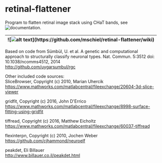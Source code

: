 # retinal-flattener
Program to flatten retinal image stack using CHaT bands, see ![documentation](https://github.com/mschiel/retinal-flattener/wiki).

| ![![alt text](https://github.com/mschiel/retinal-flattener/blob/master/wiki/images/sequence.jpg")](https://github.com/mschiel/retinal-flattener/wiki) |
| --- |

Based on code from Sümbül, U. et al. A genetic and computational approach to structurally classify neuronal types. Nat. Commun. 5:3512 doi: 10.1038/ncomms4512, 2014    
http://github.com/uygarsumbul/rgc



Other included code sources:    
SliceBrowser, Copyright (c) 2010, Marian Uhercik     
https://www.mathworks.com/matlabcentral/fileexchange/20604-3d-slice-viewer

gridfit, Copyright (c) 2016, John D'Errico      
https://www.mathworks.com/matlabcentral/fileexchange/8998-surface-fitting-using-gridfit

tiffread, Copyright (c) 2016, Matthew Eicholtz     
https://www.mathworks.com/matlabcentral/fileexchange/60037-tiffread

flexinterpn, Copyright (c) 2010, Jochen Weber     
https://github.com/cjhammond/neuroelf

peakdet, Eli Billauer   
http://www.billauer.co.il/peakdet.html
